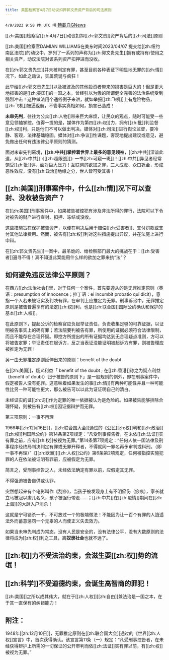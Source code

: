 ```yaml
---
title: 美国检察官4月7日动议扣押郭文贵资产背后的司法原则
---
```

`4/9/2023 9:50 PM UTC 明` [轉載自GNews](https://gnews.org/articles/1078887)

[[zh:美国]]检察官[[zh:4月7日]]动议扣押[[zh:郭文贵]]资产背后的[[zh:司法]]原则

[[zh:美国]]检察官DAMIAN WILLIAMS在美东时间2023/04/07 提交给[[zh:纽约南区法院]]的动议中，罗列了一系列的声称为[[zh:郭文贵先生]]拥有或持有/使用之相关资产，动议法院对该系列资产扣押进而没收。

在[[zh:郭文贵先生]]并未被判定有罪，甚至目前各种表证下明显地无罪的[[zh:情]]况下，如此之动议，实属荒诞与疯狂！

此举给[[zh:郭文贵先生]]以及被波及的其他投资者带来的损害是巨大的！但是更大地损害的是[[zh:美国]]的一国之本，曾经引以为傲的所谓健全完善的法治系统受到强烈冲击！这种做法用个通俗例子来讲，就如举报[[zh:飞机]]上有危险物品，[[zh:飞机]]被逼返航，不管事实真相如何，损害已造成！

**未审先判**，往往为公众[[zh:人物]]带来巨大麻烦，让民众的观点，随时可能受一些意见领袖掌控。值得一提的是，媒体作为第四[[zh:权]]力，拥有[[zh:批]]判监督[[zh:权]]利，只是他们不可以做出判决。媒体对[[zh:司法]]进行舆论监督，要冷静、客观，法律基础稳固。媒体对[[zh:争议]]性课题，客观地提出建议或意见，避免做出任何有违法律公平原则的猜测。

面对未审先判窘境，**[[zh:中共]]掌控着世界上最多的意见领袖**，[[zh:中共]]深谙此道，从[[zh:中共]]《[[zh:超限战]]》一书[[zh:可窥一斑]]！[[zh:中共]]异见者经常饱受[[zh:批]]评、面对巨大压力！互联网的欲加之罪，三人成虎、众口铄金，形成恶性效应，没有[[zh:政治]]地缘之分，世人皆可受其害！

## [[zh:美国]]刑事案件中，什么[[zh:情]]况下可以查封、没收被告资产？

在[[zh:美国]]刑事案件中，如果被告被控犯有涉及非法所得的罪行，法院可以下令对被告的财产进行查封、扣押、冻结或没收。

这些措施旨在保护被告资产，以便在判决后用于赔偿[[zh:受害者]]、支付罚款或支付其他法律费用。然而，被告有[[zh:权]]利对这些措施提出异议，并在法庭上进行申辩。

在[[zh:郭文贵先生]]一案中，最吊诡的、给检察部门最大的挑战在于：[[zh:受害者]]遍寻不得！真不知道此案能用什么样的欲加之罪来执“法”？

## 如何避免违反法律公平原则？

在西方[[zh:法治社会]]里，对于任何一个案件，首先要遵从的是无罪推定原则（英语：presumption of innocence；拉丁语：ei incumbit probatio qui dicit），意指一个人若未被证实及判决有罪，在审判上应推定为无罪。刑事诉讼中，无罪推定原则是被告普遍享有的法定[[zh:权]]利，也是[[zh:联合国]]国际公约确认和保护的基本[[zh:人权]]。

在此原则下，提起公诉的检察官应负起举证责任，负责收集足够的可靠证据，以证明被告事实上的确有罪；若法院要判被告有罪，所使用的证据必须符合法律限制，而且不能存在合理怀疑。即控方所提出的所有证据均达到无合理疑点准则，方可以将被告定罪；举证责任在起诉方，反之当表证没能证明被起诉方有罪，则被告理应被推定为无罪！

另一由无罪推定原则延伸出来的原则：benefit of the doubt

在[[zh:美国]]，疑义利益「 benefit of the doubt ;  在[[zh:香港]]称之为疑点利益（benefit of doubt）归于被告的原则下」是一般规则的例外，即在刑事案件中，假定被告人没有犯罪。这意味着如果发生的事[[zh:情]]有两种可能性并且一种可能性比另一种可能性更大，那么被告可以以此为证证明自己的清白。

未经证实的证[[zh:词]]作为定罪的唯一依据被认为是危险的。如果被告能够排除合理怀疑，则被告有[[zh:权]]因证据辩护而无罪。

第三项原则：一事不再理

1966年[[zh:12月16日]]，[[zh:联合国大会]]通过的《公民[[zh:权]]利和[[zh:政治]][[zh:权]]利国际公约》第14条第2项规定：“凡受刑事控告者，在未依[[zh:法证]]实有罪之前，应有[[zh:权]]被视为无罪。”第14条第7项规定：“任何人依一国法律及刑事程序经终局判决判定有罪或无罪开释者，不得就同一罪名再予审判或科刑。（即一事不再理）”《[[zh:欧洲]][[zh:人权]]公约》第6条第2项规定，任何被指控实施犯罪的人在依法被证明有罪前，应被假定为无罪。

简言之，受刑事控告之人，未经依法确定有罪以前，应假定其无罪。

不得强迫被告自供或认罪。

突然想起来有个电影叫作《刮痧》，当孩子被发现身上有不明瘀伤（痧痕），家长就立马被冠以虐儿名义，孩子被强行带走……；[[zh:中共]]在[[zh:疫情]]期间在[[zh:上海]]的大肆入户消杀！

这就是宁可错杀一千，不可放过一个的极端做法！不能因为让一百个有罪的人逍遥法外而蓄意惩罚一个无辜的人而使正义失去效力。 

如果当未审先判成为常态，没有人民是安全的，没有法律公平，没有大数原则的法律将成为[[zh:权]]利之工具，离**奴隶社会**也就不远了。

## [[zh:权]]力不受法治约束，会滋生耍[[zh:权]]势的流氓！

## [[zh:科学]]不受道德约束，会诞生高智商的罪犯！

[[zh:美国]]之所以成其伟大，就在于[[zh:人权]][[zh:自由]]兼法治是一国之本，在于其一直保有的纠错能力！

## 附注：
1948年[[zh:12月10日]]，无罪推定原则在[[zh:联合国大会]]通过的《世界[[zh:人权]]宣言》中，首次获得确认。该宣言第11条（一）规定：“凡受刑事控告者，在未经获得辩护上所需的一切保证的公开审判而依[[zh:法证]]实有罪以前，有[[zh:权]]被视为无罪。”

